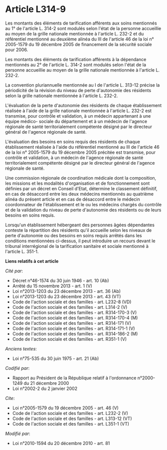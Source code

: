 # Article L314-9

Les montants des éléments de tarification afférents aux soins mentionnés au 1° de l'article L. 314-2 sont modulés selon
l'état de la personne accueillie au moyen de la grille nationale mentionnée à l'article L. 232-2 et du référentiel mentionné
au deuxième alinéa du III de l'article 46 de la loi n° 2005-1579 du 19 décembre 2005 de financement de la sécurité sociale
pour 2006. 

Les montants des éléments de tarification afférents à la dépendance mentionnés au 2° de l'article L. 314-2 sont modulés selon
l'état de la personne accueillie au moyen de la grille nationale mentionnée à l'article L. 232-2. 

La convention pluriannuelle mentionnée au I de l'article L. 313-12 précise la périodicité de la révision du niveau de perte
d'autonomie des résidents selon la grille nationale mentionnée à l'article L. 232-2. 

L'évaluation de la perte d'autonomie des résidents de chaque établissement réalisée à l'aide de la grille nationale
mentionnée à l'article L. 232-2 est transmise, pour contrôle et validation, à un médecin appartenant à une équipe médico-
sociale du département et à un médecin de l'agence régionale de santé territorialement compétente désigné par le directeur
général de l'agence régionale de santé. 

L'évaluation des besoins en soins requis des résidents de chaque établissement réalisée à l'aide du référentiel mentionné au
III de l'article 46 de la loi n° 2005-1579 du 19 décembre 2005 précitée est transmise, pour contrôle et validation, à un
médecin de l'agence régionale de santé territorialement compétente désigné par le directeur général de l'agence régionale de
santé. 

Une commission régionale de coordination médicale dont la composition, les missions et les modalités d'organisation et de
fonctionnement sont définies par un décret en Conseil d'Etat, détermine le classement définitif, en cas de désaccord entre
les deux médecins mentionnés au quatrième alinéa du présent article et en cas de désaccord entre le médecin coordonnateur de
l'établissement et le ou les médecins chargés du contrôle et de la validation du niveau de perte d'autonomie des résidents ou
de leurs besoins en soins requis. 

Lorsqu'un établissement hébergeant des personnes âgées dépendantes conteste la répartition des résidents qu'il accueille
selon les niveaux de perte d'autonomie ou des besoins en soins requis arrêtés dans les conditions mentionnées ci-dessus, il
peut introduire un recours devant le tribunal interrégional de la tarification sanitaire et sociale mentionné à l'article L.
351-1.

**Liens relatifs à cet article**

_Cité par_:

  - Décret n°46-1574 du 30 juin 1946 - art. 10 (Ab)
  - Arrêté du 15 novembre 2013 - art. 1 (V)
  - Loi n°2013-1203 du 23 décembre 2013 - art. 36 (Ab)
  - Loi n°2013-1203 du 23 décembre 2013 - art. 43 (VT)
  - Code de l'action sociale et des familles - art. L232-8 (VD)
  - Code de l'action sociale et des familles - art. L314-2 (V)
  - Code de l'action sociale et des familles - art. R314-170-3 (V)
  - Code de l'action sociale et des familles - art. R314-170-4 (M)
  - Code de l'action sociale et des familles - art. R314-171 (V)
  - Code de l'action sociale et des familles - art. R314-171-1 (V)
  - Code de l'action sociale et des familles - art. R314-186-2 (M)
  - Code de l'action sociale et des familles - art. R351-1 (V)

_Anciens textes_:

  - Loi n°75-535 du 30 juin 1975 - art. 21 (Ab)

_Codifié par_:

  - Rapport au Président de la République relatif à l'ordonnance n°2000-1249 du 21 décembre 2000
  - Loi n°2002-2 du 2 janvier 2002

_Cite_:

  - Loi n°2005-1579 du 19 décembre 2005 - art. 46 (V)
  - Code de l'action sociale et des familles - art. L232-2 (V)
  - Code de l'action sociale et des familles - art. L313-12 (VT)
  - Code de l'action sociale et des familles - art. L351-1 (VT)

_Modifié par_:

  - Loi n°2010-1594 du 20 décembre 2010 - art. 81
